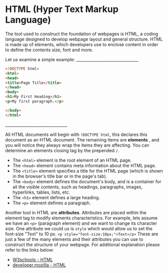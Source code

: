 # HTML (Hyper Text Markup Language)

The tool used to construct the foundation of webpages is HTML, a coding language designed to develop webpage layout and general structure. HTML is made up of elements, which developers use to enclose content in order to define the contents size, font and more.

Let us examine a simple example:
\_\_\_\_\_\_\_\_\_\_\_\_\_\_\_\_\_\_\_\_\_\_\_\_\_\_\_\_\_\_\_
```html
<!DOCTYPE html>
<html>
<head>
<title>Page Title</title>
</head>
<body>
<h1>My First Heading</h1>
<p>My first paragraph.</p>

</body>
</html>
```
\_\_\_\_\_\_\_\_\_\_\_\_\_\_\_\_\_\_\_\_\_\_\_\_\_\_\_\_\_\_\_

All HTML documents will begin with ```!DOCTYPE html```, this declares this document as an HTML document. The remaining items are **elements** , and you will notice they always wrap the items they are affecting. You can determine an elements closing tag by the prepended ```/```.

- The ```<html>``` element is the root element of an HTML page.
- The ```<head>``` element contains meta information about the HTML page.
- The ```<title>``` element specifies a title for the HTML page (which is shown in the browser's title bar or in the page's tab).
- The ```<body>``` element defines the document's body, and is a container for all the visible contents, such as headings, paragraphs, images, hyperlinks, tables, lists, etc.
- The ```<h1>``` element defines a large heading.
- The ```<p>``` element defines a paragraph.


Another tool in HTML are **attributes**. Attributes are placed within the element tag to modify elements characteristics. For example, lets assume we have an ```<p>``` (paragraph element) and we want to change its character size. One attribute we could us is ```style``` which would allow us to set the font-size &quot;Text&quot; to 10 px.
```<p style="font-size:10px;">Text</p>```
These are just a few of the many elements and their attributes you can use to construct the structure of your webpage. For additional explanation please refer to the links below:

- [W3schools - HTML](https://www.w3schools.com/html/)
- [developer.mozilla - HTML](https://developer.mozilla.org/en-US/docs/Learn/Getting_started_with_the_web/HTML_basics)
